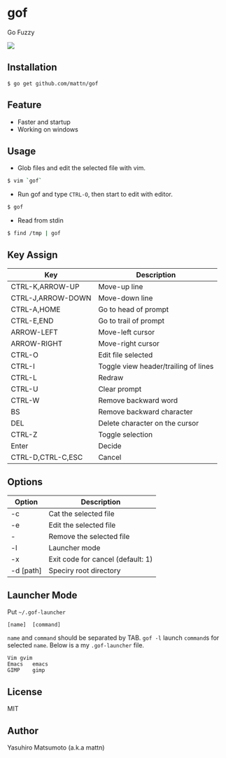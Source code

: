 # gof

Go Fuzzy

![](http://i.imgur.com/TGZJyGV.gif)

## Installation

    $ go get github.com/mattn/gof

## Feature

* Faster and startup
* Working on windows

## Usage

* Glob files and edit the selected file with vim.

```sh
$ vim `gof`
```

* Run gof and type `CTRL-O`, then start to edit with editor.

```sh
$ gof
```

* Read from stdin

```sh
$ find /tmp | gof
```

## Key Assign

|Key              |Description                         |
|-----------------|------------------------------------|
|CTRL-K,ARROW-UP  |Move-up line                        |
|CTRL-J,ARROW-DOWN|Move-down line                      |
|CTRL-A,HOME      |Go to head of prompt                |
|CTRL-E,END       |Go to trail of prompt               |
|ARROW-LEFT       |Move-left cursor                    |
|ARROW-RIGHT      |Move-right cursor                   |
|CTRL-O           |Edit file selected                  |
|CTRL-I           |Toggle view header/trailing of lines|
|CTRL-L           |Redraw                              |
|CTRL-U           |Clear prompt                        |
|CTRL-W           |Remove backward word                |
|BS               |Remove backward character           |
|DEL              |Delete character on the cursor      |
|CTRL-Z           |Toggle selection                    |
|Enter            |Decide                              |
|CTRL-D,CTRL-C,ESC|Cancel                              |

## Options

|Option   |Description                      |
|---------|---------------------------------|
|-c       |Cat the selected file            |
|-e       |Edit the selected file           |
|-        |Remove the selected file         |
|-l       |Launcher mode                    |
|-x       |Exit code for cancel (default: 1)|
|-d [path]|Speciry root directory           |

## Launcher Mode

Put `~/.gof-launcher`

```
[name]	[command]
```

`name` and `command` should be separated by TAB. `gof -l` launch `command`s for selected `name`. Below is a my `.gof-launcher` file.

```
Vim	gvim
Emacs	emacs
GIMP	gimp
```

## License

MIT

## Author

Yasuhiro Matsumoto (a.k.a mattn)
